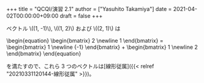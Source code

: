 +++
title = "QCQI/演習 2.1"
author = ["Yasuhito Takamiya"]
date = 2021-04-02T00:00:00+09:00
draft = false
+++

ベクトル \\((1, -1)\\), \\((1, 2)\\) および \\((2, 1)\\) は

\begin{equation}
  \begin{bmatrix}
    2 \newline
    1
  \end{bmatrix} =
  \begin{bmatrix}
    1 \newline
    {-1}
  \end{bmatrix} +
  \begin{bmatrix}
    1 \newline
    2
  \end{bmatrix}
\end{equation}

を満たすので、これら 3 つのベクトルは[線形従属]({{< relref "20210331120144-線形従属" >}})。

